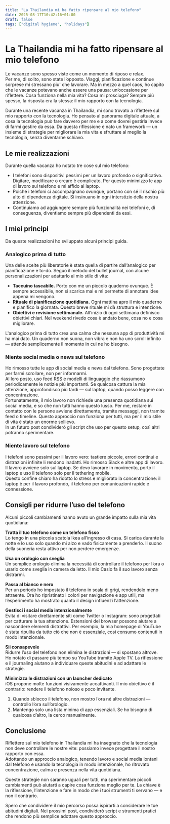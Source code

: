 ```yaml
---
title: "La Thailandia mi ha fatto ripensare al mio telefono"
date: 2025-08-17T10:42:16+01:00
draft: false  
tags: ["digital hygiene", "holidays"]
---
```


# La Thailandia mi ha fatto ripensare al mio telefono

Le vacanze sono spesso viste come un momento di riposo e relax.  
Per me, di solito, sono state l’opposto. Viaggi, pianificazione e continue sorprese mi stressano piu' che lavorare.
Ma in mezzo a quel caos, ho capito che le vacanze potevano anche essere una pausa: un’occasione per riflettere. Cosa funziona nella mia vita? Cosa mi prosciuga? Sempre più spesso, la risposta era la stessa: il mio rapporto con la tecnologia.

Durante una recente vacanza in Thailandia, mi sono trovato a riflettere sul mio rapporto con la tecnologia. Ho pensato al panorama digitale attuale, a cosa la tecnologia può fare davvero per me e a come dovrei gestirla invece di farmi gestire da essa. Da questa riflessione è nato un framework — un insieme di strategie per migliorare la mia vita e sfruttare al meglio la tecnologia, senza diventarne schiavo.

## Le mie realizzazioni
Durante quella vacanza ho notato tre cose sul mio telefono:
* I telefoni sono dispositivi pessimi per un lavoro profondo o significativo. Digitare, modificare o creare è complicato. Per questo minimizzo le app di lavoro sul telefono e mi affido al laptop.
* Poiché i telefoni ci accompagnano ovunque, portano con sé il rischio più alto di dipendenza digitale. Si insinuano in ogni interstizio della nostra attenzione.
* Continuiamo ad aggiungere sempre più funzionalità nei telefoni e, di conseguenza, diventiamo sempre più dipendenti da essi.

## I miei principi
Da queste realizzazioni ho sviluppato alcuni principi guida.

### Analogico prima di tutto
Una delle scelte più liberatorie è stata quella di partire dall’analogico per pianificazione e to-do. Seguo il metodo del bullet journal, con alcune personalizzazioni per adattarlo al mio stile di vita:
* **Taccuino tascabile.** Porto con me un piccolo quaderno ovunque. È sempre accessibile, non si scarica mai e mi permette di annotare idee appena mi vengono.
* **Rituale di pianificazione quotidiana.** Ogni mattina apro il mio quaderno e pianifico la giornata. Questo breve rituale mi dà struttura e intenzione.
* **Obiettivi e revisione settimanale.** All’inizio di ogni settimana definisco obiettivi chiari. Nel weekend rivedo cosa è andato bene, cosa no e cosa migliorare.

L'analogico prima di tutto crea una calma che nessuna app di produttività mi ha mai dato. Un quaderno non suona, non vibra e non ha uno scroll infinito — attende semplicemente il momento in cui ne ho bisogno.

### Niente social media o news sul telefono
Ho rimosso tutte le app di social media e news dal telefono. Sono progettate per farmi scrollare, non per informarmi.  
Al loro posto, uso feed RSS e modelli di linguaggio che riassumono periodicamente le notizie più importanti. Se qualcosa cattura la mia attenzione, approfondisco più tardi — sul laptop, quando posso leggere con concentrazione.  
Fortunatamente, il mio lavoro non richiede una presenza quotidiana sui social media, e so che non tutti hanno questo lusso. Per me, restare in contatto con le persone avviene direttamente, tramite messaggi, non tramite feed o timeline. Questo approccio non funziona per tutti, ma per il mio stile di vita è stato un enorme sollievo.  
In un futuro post condividerò gli script che uso per questo setup, così altri potranno sperimentare.

### Niente lavoro sul telefono
I telefoni sono pessimi per il lavoro vero: tastiere piccole, errori continui e distrazioni infinite li rendono inadatti. Ho rimosso Slack e altre app di lavoro. Il lavoro avviene solo sul laptop. Se devo lavorare in movimento, porto il laptop e uso il telefono solo per il tethering mobile.  
Questo confine chiaro ha ridotto lo stress e migliorato la concentrazione: il laptop è per il lavoro profondo, il telefono per comunicazioni rapide e connessione.

## Consigli per ridurre l’uso del telefono
Alcuni piccoli cambiamenti hanno avuto un grande impatto sulla mia vita quotidiana:

**Tratta il tuo telefono come un telefono fisso**  
Lo tengo in una piccola scatola Ikea all’ingresso di casa. Si carica durante la notte e lo uso solo quando mi alzo e vado fisicamente a prenderlo. Il suono della suoneria resta attivo per non perdere emergenze.

**Usa un orologio con sveglia**  
Un semplice orologio elimina la necessità di controllare il telefono per l’ora o usarlo come sveglia in camera da letto. Il mio Casio fa il suo lavoro senza distrarmi.

**Passa al bianco e nero**  
Per un periodo ho impostato il telefono in scala di grigi, rendendolo meno attraente. Ora ho ripristinato i colori per navigazione e app utili, ma l’esperimento ha mostrato quanto il design influenzi l’attenzione.

**Gestisci i social media intenzionalmente**  
Evita di visitare direttamente siti come Twitter o Instagram: sono progettati per catturare la tua attenzione. Estensioni del browser possono aiutare a nascondere elementi distrattivi. Per esempio, la mia homepage di YouTube è stata ripulita da tutto ciò che non è essenziale, così consumo contenuti in modo intenzionale.

**Sii consapevole**  
Ridurre l’uso del telefono non elimina le distrazioni — si spostano altrove. Ho notato di passare più tempo su YouTube tramite Apple TV. La riflessione e il journaling aiutano a individuare queste abitudini e ad adattare le strategie.

**Minimizza le distrazioni con un launcher dedicato**  
iOS propone molte funzioni visivamente accattivanti. Il mio obiettivo è il contrario: rendere il telefono noioso e poco invitante.
1. Quando sblocco il telefono, non mostro l’ora né altre distrazioni — controllo l’ora sull’orologio.  
2. Mantengo solo una lista minima di app essenziali. Se ho bisogno di qualcosa d’altro, la cerco manualmente.

## Conclusione
Riflettere sul mio telefono in Thailandia mi ha insegnato che la tecnologia non deve controllare le nostre vite: possiamo invece progettare il nostro rapporto con essa.  
Adottando un approccio analogico, tenendo lavoro e social media lontani dal telefono e usando la tecnologia in modo intenzionale, ho ritrovato concentrazione, calma e presenza nella vita quotidiana.  

Queste strategie non saranno uguali per tutti, ma sperimentare piccoli cambiamenti può aiutarti a capire cosa funziona meglio per te. La chiave è la riflessione, l’intenzione e fare in modo che i tuoi strumenti ti servano — e non il contrario.  

Spero che condividere il mio percorso possa ispirarti a considerare le tue abitudini digitali. Nei prossimi post, condividerò script e strumenti pratici che rendono più semplice adottare questo approccio.
